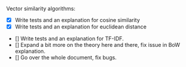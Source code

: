 Vector similarity algorithms: 

- [X] Write tests and an explanation for cosine similarity
- [X] Write tests and an explanation for euclidean distance
- [] Write tests and an explanation for TF-IDF.
- [] Expand a bit more on the theory here and there, fix issue in BoW explanation. 
- [] Go over the whole document, fix bugs. 